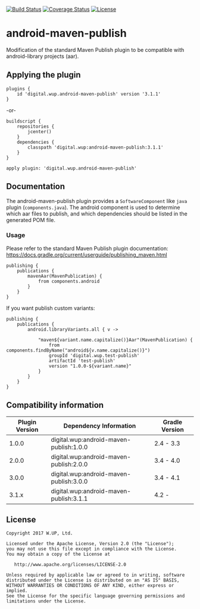 [![Build Status](https://travis-ci.org/wupdigital/android-maven-publish.svg?branch=master)](https://travis-ci.org/wupdigital/android-maven-publish)
[![Coverage Status](https://coveralls.io/repos/github/wupdigital/android-maven-publish/badge.svg?branch=master)](https://coveralls.io/github/wupdigital/android-maven-publish?branch=master)
[![License](https://img.shields.io/badge/License-Apache%202.0-green.svg)](LICENSE)

# android-maven-publish

Modification of the standard Maven Publish plugin to be compatible with android-library projects (aar).

## Applying the plugin


    plugins {
        id 'digital.wup.android-maven-publish' version '3.1.1'
    }

-or-

    buildscript {
        repositories {
            jcenter()
        }
        dependencies {
            classpath 'digital.wup:android-maven-publish:3.1.1'
        }
    }

    apply plugin: 'digital.wup.android-maven-publish'


## Documentation

The android-maven-publish plugin provides a `SoftwareComponent` like `java` plugin (`components.java`).
The android component is used to determine which aar files to publish, and which dependencies should be listed in the generated POM file.

### Usage

Please refer to the standard Maven Publish plugin documentation: https://docs.gradle.org/current/userguide/publishing_maven.html

    publishing {
        publications {
            mavenAar(MavenPublication) {
                from components.android
            }
        }
    }

If you want publish custom variants:

    publishing {
        publications {
            android.libraryVariants.all { v ->

                "maven${variant.name.capitalize()}Aar"(MavenPublication) {
                    from components.findByName("android${v.name.capitalize()}")
                    groupId 'digital.wup.test-publish'
                    artifactId 'test-publish'
                    version "1.0.0-${variant.name}"
                }
            }
        }
    }

## Compatibility information

| Plugin Version | Dependency Information | Gradle Version |
| ------------- | ----------- | ----------- |
| 1.0.0 | digital.wup:android-maven-publish:1.0.0 | 2.4 - 3.3 |
| 2.0.0 | digital.wup:android-maven-publish:2.0.0 | 3.4 - 4.0 |
| 3.0.0 | digital.wup:android-maven-publish:3.0.0 | 3.4 - 4.1 |
| 3.1.x | digital.wup:android-maven-publish:3.1.1 | 4.2 -     |

## License

    Copyright 2017 W.UP, Ltd.

    Licensed under the Apache License, Version 2.0 (the "License");
    you may not use this file except in compliance with the License.
    You may obtain a copy of the License at

       http://www.apache.org/licenses/LICENSE-2.0

    Unless required by applicable law or agreed to in writing, software
    distributed under the License is distributed on an "AS IS" BASIS,
    WITHOUT WARRANTIES OR CONDITIONS OF ANY KIND, either express or implied.
    See the License for the specific language governing permissions and
    limitations under the License.

